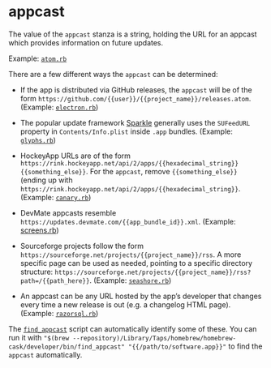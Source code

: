 # appcast

The value of the `appcast` stanza is a string, holding the URL for an appcast which provides information on future updates.

Example: [`atom.rb`](https://github.com/Homebrew/homebrew-cask/blob/645dbb8228ec2f1f217ed1431e188687aac13ca5/Casks/atom.rb#L7)

There are a few different ways the `appcast` can be determined:

 * If the app is distributed via GitHub releases, the `appcast` will be of the form `https://github.com/{{user}}/{{project_name}}/releases.atom`. (Example: [`electron.rb`](https://github.com/Homebrew/homebrew-cask/blob/645dbb8228ec2f1f217ed1431e188687aac13ca5/Casks/electron.rb#L7))

 * The popular update framework [Sparkle](https://sparkle-project.org/) generally uses the `SUFeedURL` property in `Contents/Info.plist` inside `.app` bundles. (Example: [`glyphs.rb`](https://github.com/Homebrew/homebrew-cask/blob/645dbb8228ec2f1f217ed1431e188687aac13ca5/Casks/glyphs.rb#L6))

* HockeyApp URLs are of the form `https://rink.hockeyapp.net/api/2/apps/{{hexadecimal_string}}{{something_else}}`. For the `appcast`, remove `{{something_else}}` (ending up with `https://rink.hockeyapp.net/api/2/apps/{{hexadecimal_string}}`. (Example: [`canary.rb`](https://github.com/Homebrew/homebrew-cask/blob/645dbb8228ec2f1f217ed1431e188687aac13ca5/Casks/canary.rb#L7))

* DevMate appcasts resemble `https://updates.devmate.com/{{app_bundle_id}}.xml`. (Example: [screens.rb](https://github.com/Homebrew/homebrew-cask/blob/645dbb8228ec2f1f217ed1431e188687aac13ca5/Casks/screens.rb#L7))

* Sourceforge projects follow the form `https://sourceforge.net/projects/{{project_name}}/rss`. A more specific page can be used as needed, pointing to a specific directory structure: `https://sourceforge.net/projects/{{project_name}}/rss?path=/{{path_here}}`. (Example: [`seashore.rb`](https://github.com/Homebrew/homebrew-cask/blob/645dbb8228ec2f1f217ed1431e188687aac13ca5/Casks/seashore.rb#L6))

* An appcast can be any URL hosted by the app’s developer that changes every time a new release is out (e.g. a changelog HTML page). (Example: [`razorsql.rb`](https://github.com/Homebrew/homebrew-cask/blob/645dbb8228ec2f1f217ed1431e188687aac13ca5/Casks/razorsql.rb#L6))

The [`find_appcast`](https://github.com/Homebrew/homebrew-cask/blob/master/developer/bin/find_appcast) script can automatically identify some of these. You can run it with `"$(brew --repository)/Library/Taps/homebrew/homebrew-cask/developer/bin/find_appcast" "{{/path/to/software.app}}"` to find the `appcast` automatically.
